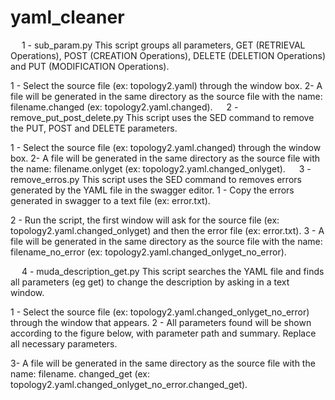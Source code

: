 # yaml_cleaner
 
1 - sub_param.py
This script groups all parameters, GET (RETRIEVAL Operations), POST (CREATION Operations), DELETE (DELETION Operations) and PUT (MODIFICATION Operations).

1 - Select the source file (ex: topology2.yaml) through the window box.
2- A file will be generated in the same directory as the source file with the name: filename.changed (ex: topology2.yaml.changed).
 
2 - remove_put_post_delete.py
This script uses the SED command to remove the PUT, POST and DELETE parameters.

1 - Select the source file (ex: topology2.yaml.changed) through the window box.
2- A file will be generated in the same directory as the source file with the name: filename.onlyget (ex: topology2.yaml.changed_onlyget).
 
3 - remove_erros.py
This script uses the SED command to removes errors generated by the YAML file in the swagger editor. 
1 - Copy the errors generated in swagger to a text file (ex: error.txt). 

2 - Run the script, the first window will ask for the source file (ex: topology2.yaml.changed_onlyget) and then the error file (ex: error.txt).
3 - A file will be generated in the same directory as the source file with the name: filename_no_error (ex: topology2.yaml.changed_onlyget_no_error).

 
4 - muda_description_get.py
This script searches the YAML file and finds all parameters (eg get) to change the description by asking in a text window.

1 - Select the source file (ex: topology2.yaml.changed_onlyget_no_error) through the window that appears.
2 - All parameters found will be shown according to the figure below, with parameter path and summary. Replace all necessary parameters.
  
3- A file will be generated in the same directory as the source file with the name: filename. changed_get (ex: topology2.yaml.changed_onlyget_no_error.changed_get).
